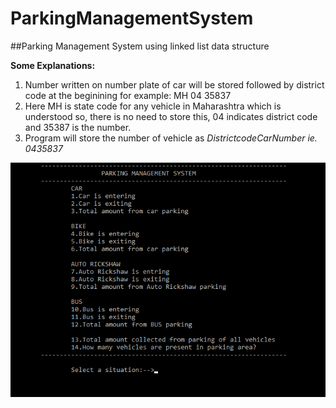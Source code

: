 # ParkingManagementSystem
##Parking Management System using linked list data structure

**Some Explanations:**
1. Number written on number plate of car will be stored followed by district code at the beginining for example: MH 04 35837 
2. Here MH is state code for any vehicle in Maharashtra which is understood so, there is no need to store this, 04 indicates district code    and 35387 is the number.
3. Program will store the number of vehicle as *DistrictcodeCarNumber ie. 0435837*


![](output_file.png)


